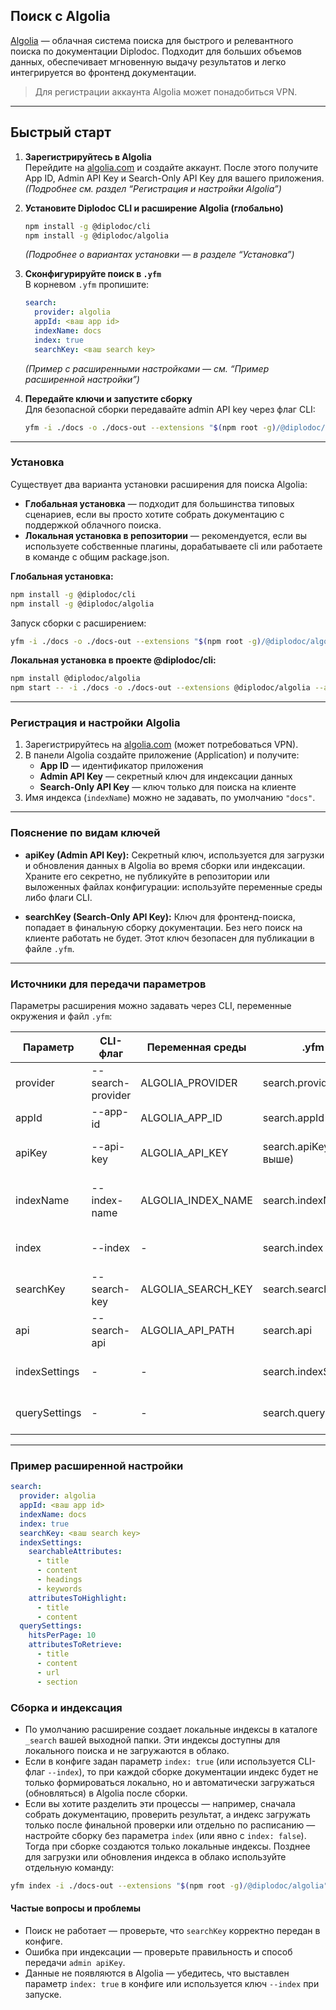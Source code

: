 ## Поиск с Algolia

[Algolia](https://www.algolia.com/) — облачная система поиска для быстрого и релевантного поиска по документации Diplodoc. Подходит для больших объемов данных, обеспечивает мгновенную выдачу результатов и легко интегрируется во фронтенд документации.

> Для регистрации аккаунта Algolia может понадобиться VPN.

---

## Быстрый старт

1. **Зарегистрируйтесь в Algolia**  
   Перейдите на [algolia.com](https://www.algolia.com/) и создайте аккаунт. После этого получите App ID, Admin API Key и Search-Only API Key для вашего приложения.  
   _(Подробнее см. раздел “Регистрация и настройки Algolia”)_

2. **Установите Diplodoc CLI и расширение Algolia (глобально)**  
   ```bash
   npm install -g @diplodoc/cli
   npm install -g @diplodoc/algolia
   ```
   _(Подробнее о вариантах установки — в разделе “Установка”)_

3. **Сконфигурируйте поиск в `.yfm`**  
   В корневом `.yfm` пропишите:
   ```yaml
   search:
     provider: algolia
     appId: <ваш app id>
     indexName: docs
     index: true
     searchKey: <ваш search key>
   ```
   _(Пример с расширенными настройками — см. “Пример расширенной настройки”)_

4. **Передайте ключи и запустите сборку**  
   Для безопасной сборки передавайте admin API key через флаг CLI:
   ```bash
   yfm -i ./docs -o ./docs-out --extensions "$(npm root -g)/@diplodoc/algolia" --api-key "your-admin-key"
   ```

---

### Установка

Существует два варианта установки расширения для поиска Algolia:

- **Глобальная установка** — подходит для большинства типовых сценариев, если вы просто хотите собрать документацию с поддержкой облачного поиска.
- **Локальная установка в репозитории** — рекомендуется, если вы используете собственные плагины, дорабатываете cli или работаете в команде с общим package.json.

**Глобальная установка:**
```bash
npm install -g @diplodoc/cli
npm install -g @diplodoc/algolia
```
Запуск сборки с расширением:
```bash
yfm -i ./docs -o ./docs-out --extensions "$(npm root -g)/@diplodoc/algolia" --api-key "your-admin-key"
```

**Локальная установка в проекте @diplodoc/cli:**
```bash
npm install @diplodoc/algolia
npm start -- -i ./docs -o ./docs-out --extensions @diplodoc/algolia --api-key "your-admin-key"
```

---

### Регистрация и настройки Algolia

1. Зарегистрируйтесь на [algolia.com](https://www.algolia.com/) (может потребоваться VPN).
2. В панели Algolia создайте приложение (Application) и получите:
   - **App ID** ― идентификатор приложения
   - **Admin API Key** ― секретный ключ для индексации данных
   - **Search-Only API Key** ― ключ только для поиска на клиенте
3. Имя индекса (`indexName`) можно не задавать, по умолчанию `"docs"`.

---

### Пояснение по видам ключей

- **apiKey (Admin API Key):**
  Секретный ключ, используется для загрузки и обновления данных в Algolia во время сборки или индексации. Храните его секретно, не публикуйте в репозитории или выложенных файлах конфигурации: используйте переменные среды либо флаги CLI.

- **searchKey (Search-Only API Key):**
  Ключ для фронтенд-поиска, попадает в финальную сборку документации. Без него поиск на клиенте работать не будет. Этот ключ безопасен для публикации в файле `.yfm`.

---

### Источники для передачи параметров

Параметры расширения можно задавать через CLI, переменные окружения и файл `.yfm`:

| Параметр      | CLI-флаг            | Переменная среды       | .yfm                       | Назначение                               |
|---------------|---------------------|------------------------|----------------------------|------------------------------------------|
| provider      | --search-provider   | ALGOLIA_PROVIDER       | search.provider            | Провайдер поиска (`algolia`)             |
| appId         | --app-id            | ALGOLIA_APP_ID         | search.appId               | Algolia App ID                           |
| apiKey        | --api-key           | ALGOLIA_API_KEY        | search.apiKey (см. выше)   | Секретный ключ для индексации            |
| indexName     | --index-name        | ALGOLIA_INDEX_NAME     | search.indexName           | Имя индекса (по умолчанию "docs")        |
| index         | --index             | -                      | search.index               | Загружать ли индекс в Algolia            |
| searchKey     | --search-key        | ALGOLIA_SEARCH_KEY     | search.searchKey           | Ключ для поиска на клиенте               |
| api           | --search-api        | ALGOLIA_API_PATH       | search.api                 | Путь к JS-API поиска                     |
| indexSettings | -                   | -                      | search.indexSettings       | Настройки индекса Algolia                |
| querySettings | -                   | -                      | search.querySettings       | Настройки поисковых запросов              |

---

### Пример расширенной настройки

```yaml
search:
  provider: algolia
  appId: <ваш app id>
  indexName: docs
  index: true
  searchKey: <ваш search key>
  indexSettings:
    searchableAttributes:
      - title
      - content
      - headings
      - keywords
    attributesToHighlight:
      - title
      - content
  querySettings:
    hitsPerPage: 10
    attributesToRetrieve:
      - title
      - content
      - url
      - section
```

### Сборка и индексация

- По умолчанию расширение создает локальные индексы в каталоге `_search` вашей выходной папки. Эти индексы доступны для локального поиска и не загружаются в облако.
- Если в конфиге задан параметр `index: true` (или используется CLI-флаг `--index`), то при каждой сборке документации индекс будет не только формироваться локально, но и автоматически загружаться (обновляться) в Algolia после сборки.
- Если вы хотите разделить эти процессы — например, сначала собрать документацию, проверить результат, а индекс загружать только после финальной проверки или отдельно по расписанию — настройте сборку без параметра `index` (или явно с `index: false`). Тогда при сборке создаются только локальные индексы. Позднее для загрузки или обновления индекса в облако используйте отдельную команду:

```bash
yfm index -i ./docs-out --extensions "$(npm root -g)/@diplodoc/algolia" --api-key "your-admin-key"
```

#### Частые вопросы и проблемы

- Поиск не работает — проверьте, что `searchKey` корректно передан в конфиге.
- Ошибка при индексации — проверьте правильность и способ передачи `admin apiKey`.
- Данные не появляются в Algolia — убедитесь, что выставлен параметр `index: true` в конфиге или используется ключ `--index` при запуске.